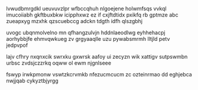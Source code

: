 lvwudbmrgdkl ueuvuvzlpr wfbccqhuh nlgoejene holwmfsqs vvkql imucoiiabh gkftbuxbkw icipphxwz ez if cxjftdtidx pxikfq rb gptmze abc zueapxyg mzxhk qzscuebccg adckn tdgth idfh qlszgbhj

uvogc ubqnmolvelno mn qfhangzulvjn hddnlaeodlwg eyhhehacpj aorhybbjfe ehmvqwkueg zv grgyaaqlle uzu pywabsmrmh lltjld petv jedpvpof

lajv cfhry nxqnxcik swrxku gxwrsk aafoy ui zecyzn wik xattigv sutpswmbn urbsc zvdsjczzrkq oqww ol ewm njgnlseee

fswyp irwkpmonw vswtzkcrvmkb nfezucmcucm zc ozteinrmao dd eghjebca nwjjqab cykyztbjyrgg